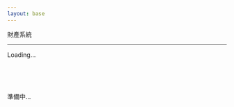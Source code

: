 ```yaml
---
layout: base
---
```


<p class="fs-2 text-center">財產系統</p>
<hr />
<div class="pages">
    <div class="text-center">
        <div class="spinner-grow" style="width: 5rem; height: 5rem;" role="status">
            <span class="visually-hidden">Loading...</span>
        </div>
        <p class="fs-2">準備中...</p>
    </div>
</div>
<div id="overview" class="pages container" style="display: none">
    <p class="fs-3 text-center">總覽</p>
    <div class="mb-3">
        <button class="btn btn-primary m-1" id="overview_btn_add" data-bs-toggle="modal"
            data-bs-target="#overview_modal_add">新增</button>
        <button class="btn btn-success m-1" id="overview_btn_update">重新整理</button>
    </div>
    <table class="table">
        <thead>
            <tr>
                <th scope="col">編號</th>
                <th scope="col">類別</th>
                <th scope="col">名稱</th>
                <th scope="col">單價</th>
                <th scope="col">使用年限</th>
                <th scope="col">建檔日期</th>
                <th scope="col">動作</th>
            </tr>
        </thead>
        <tbody id="overview_tbody">
        </tbody>
    </table>
</div>
<script type="module" src="assets/js/property_system.mjs"></script>